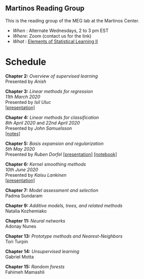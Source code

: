 ## Martinos Reading Group

This is the reading group of the MEG lab at the Martinos Center.

- *When* : Alternate Wednesdays, 2 to 3 pm EST
- *Where*: Zoom (contact us for the link)
- *What* : [Elements of Statistical Learning II](https://web.stanford.edu/~hastie/ElemStatLearn/printings/ESLII_print12.pdf)

# Schedule

**Chapter 2:** *Overview of supervised learning*  
Presented by *Anish*

**Chapter 3:** *Linear methods for regression*  
*11th March 2020*  
Presented by *Isil Uluc*  
[[presentation]](https://www.dropbox.com/s/vm5fh353lku66uk/Ch3_Linear_Regression.pdf?dl=0)

**Chapter 4:** *Linear methods for classification*  
*8th April 2020* and *22nd April 2020*  
Presented by *John Samuelsson*   
[[notes]](https://www.dropbox.com/s/s3yvmzwuq8upzef/Ch4_LinearMethodsForClassification.pdf?dl=0)
 
**Chapter 5:** *Basis expansion and regularization*  
*5th May 2020*  
Presented by *Ruben Dorfel* 
[[presentation]](https://www.dropbox.com/s/bke8rpqdhqfz2jy/Basis%20Expansion%20and%20Regulatization.pptx?dl=0)
[[notebook]](https://mybinder.org/v2/gh/RDoerfel/binder/splines?filepath=splines.ipynb)

**Chapter 6:** *Kernel smoothing methods*  
*10th June 2020*  
Presented by *Kaisu Lankinen*  
[[presentation]](https://www.dropbox.com/s/0pmz0sd0121nxne/Ch6_kernel_smoothing_methods.pptx?dl=0)

**Chapter 7:** *Model assessment and selection*  
Padma Sundaram

**Chapter 9:** *Additive models, trees, and related methods*  
Natalia Kozhemiako

**Chapter 11:** *Neural networks*  
Adonay Nunes

**Chapter 13:** *Prototype methods and Nearest-Neighbors*  
Tori Turpin

**Chapter 14:** *Unsupervised learning*  
Gabriel Motta

**Chapter 15:** *Random forests*  
Fahimeh Mamashli

